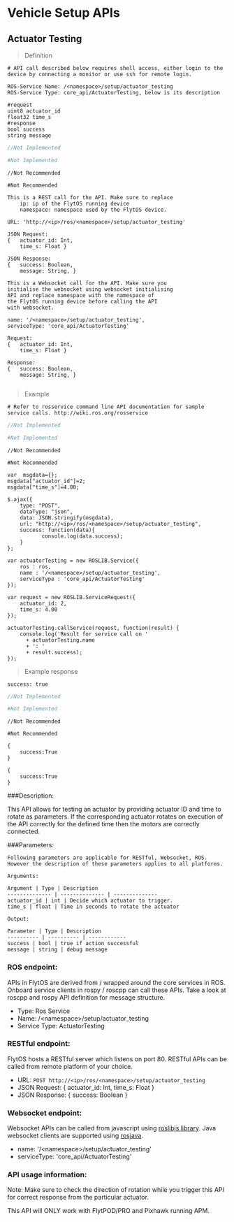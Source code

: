 # Vehicle Setup APIs
## Actuator Testing


> Definition

```shell
# API call described below requires shell access, either login to the device by connecting a monitor or use ssh for remote login.

ROS-Service Name: /<namespace>/setup/actuator_testing
ROS-Service Type: core_api/ActuatorTesting, below is its description

#request
uint8 actuator_id
float32 time_s
#response
bool success
string message
```

```cpp
//Not Implemented
```

```python
#Not Implemented
```

```cpp--ros
//Not Recommended
```

```python--ros
#Not Recommended
```

```javascript--REST
This is a REST call for the API. Make sure to replace 
    ip: ip of the FlytOS running device
    namespace: namespace used by the FlytOS device.

URL: 'http://<ip>/ros/<namespace>/setup/actuator_testing'

JSON Request:
{   actuator_id: Int,
    time_s: Float }

JSON Response:
{   success: Boolean,
    message: String, }

```

```javascript--Websocket
This is a Websocket call for the API. Make sure you 
initialise the websocket using websocket initialising 
API and replace namespace with the namespace of 
the FlytOS running device before calling the API 
with websocket.

name: '/<namespace>/setup/actuator_testing',
serviceType: 'core_api/ActuatorTesting'

Request:
{   actuator_id: Int,
    time_s: Float }

Response:
{   success: Boolean,
    message: String, }


```


> Example

```shell
# Refer to rosservice command line API documentation for sample service calls. http://wiki.ros.org/rosservice
```

```cpp
//Not Implemented
```

```python
#Not Implemented
```

```cpp--ros
//Not Recommended
```

```python--ros
#Not Recommended
```

```javascript--REST
var  msgdata={};
msgdata["actuator_id"]=2;
msgdata["time_s"]=4.00;

$.ajax({
    type: "POST",
    dataType: "json",
    data: JSON.stringify(msgdata),
    url: "http://<ip>/ros/<namespace>/setup/actuator_testing",  
    success: function(data){
           console.log(data.success);
    }
};

```

```javascript--Websocket
var actuatorTesting = new ROSLIB.Service({
    ros : ros,
    name : '/<namespace>/setup/actuator_testing',
    serviceType : 'core_api/ActuatorTesting'
});

var request = new ROSLIB.ServiceRequest({
    actuator_id: 2,
    time_s: 4.00
});

actuatorTesting.callService(request, function(result) {
    console.log('Result for service call on '
      + actuatorTesting.name
      + ': '
      + result.success);
});
```


> Example response

```shell
success: true
```

```cpp
//Not Implemented
```

```python
#Not Implemented
```

```cpp--ros
//Not Recommended
```

```python--ros
#Not Recommended
```

```javascript--REST
{
    success:True
}
```

```javascript--Websocket
{
    success:True
}
```





###Description:

This API allows for testing an actuator by providing actuator ID and time to rotate as parameters. If the corresponding actuator rotates on execution of the API correctly for the defined time then the motors are correctly connected.

###Parameters:
    
    Following parameters are applicable for RESTful, Websocket, ROS. However the description of these parameters applies to all platforms. 
    
    Arguments:
    
    Argument | Type | Description
    -------------- | -------------- | --------------
    actuator_id | int | Decide which actuator to trigger.
    time_s | float | Time in seconds to rotate the actuator
    
    Output:
    
    Parameter | Type | Description
    ---------- | ---------- | ------------
    success | bool | true if action successful
    message | string | debug message

### ROS endpoint:
APIs in FlytOS are derived from / wrapped around the core services in ROS. Onboard service clients in rospy / roscpp can call these APIs. Take a look at roscpp and rospy API definition for message structure. 

* Type: Ros Service</br> 
* Name: /\<namespace\>/setup/actuator_testing</br>
* Service Type: ActuatorTesting

### RESTful endpoint:
FlytOS hosts a RESTful server which listens on port 80. RESTful APIs can be called from remote platform of your choice.

* URL: ``POST http://<ip>/ros/<namespace>/setup/actuator_testing``
* JSON Request:
{
    actuator_id: Int,
    time_s: Float
}
* JSON Response:
{
    success: Boolean
}


### Websocket endpoint:
Websocket APIs can be called from javascript using [roslibjs library](https://github.com/RobotWebTools/roslibjs).
Java websocket clients are supported using [rosjava](http://wiki.ros.org/rosjava).

* name: '/\<namespace\>/setup/actuator_testing'</br>
* serviceType: 'core_api/ActuatorTesting'


### API usage information:
Note: Make sure to check the direction of rotation while you trigger this API for correct response from the particular actuator.

<aside class="warning">
This API will ONLY work with FlytPOD/PRO and Pixhawk running APM.
</aside>